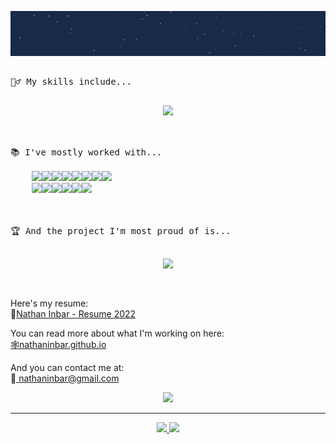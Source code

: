 <p align="center">
      <a href="https://github.com/NathanInbar"><img src="/media/header_anim.gif" /></a>
</p>

<pre>

🤹‍♂️ My skills include...
      <p align="center"><a href="https://github.com/NathanInbar/"><img src="https://github-readme-stats.vercel.app/api/top-langs/?username=NathanInbar&layout=compact&hide_title=true&langs_count=4&theme=tokyonight" /></a></p>
    
📚 I've mostly worked with...

    <img src="https://img.shields.io/badge/python-3670A0?style=for-the-badge&logo=python&logoColor=ffdd54" /><img src="https://img.shields.io/badge/c-%2300599C.svg?style=for-the-badge&logo=c&logoColor=white" /><img src="https://img.shields.io/badge/c%23-%23239120.svg?style=for-the-badge&logo=c-sharp&logoColor=white" /><img src="https://img.shields.io/badge/java-%23ED8B00.svg?style=for-the-badge&logo=java&logoColor=white" /><img src="https://img.shields.io/badge/html5-%23E34F26.svg?style=for-the-badge&logo=html5&logoColor=white" /><img src="https://img.shields.io/badge/css3-%231572B6.svg?style=for-the-badge&logo=css3&logoColor=white" /><img src="https://img.shields.io/badge/javascript-%23323330.svg?style=for-the-badge&logo=javascript&logoColor=%23F7DF1E" /><img src="https://img.shields.io/badge/flask-%23000.svg?style=for-the-badge&logo=flask&logoColor=white" />
    <img src="https://img.shields.io/badge/pandas-%23150458.svg?style=for-the-badge&logo=pandas&logoColor=white" /><img src="https://img.shields.io/badge/Electron-191970?style=for-the-badge&logo=Electron&logoColor=white" /><img src="https://img.shields.io/badge/sqlite-%2307405e.svg?style=for-the-badge&logo=sqlite&logoColor=white" /><img src="https://img.shields.io/badge/react-%2320232a.svg?style=for-the-badge&logo=react&logoColor=%2361DAFB" /><img src="https://img.shields.io/badge/unity-%23000000.svg?style=for-the-badge&logo=unity&logoColor=white" /><img src="https://img.shields.io/badge/Anaconda-%2344A833.svg?style=for-the-badge&logo=anaconda&logoColor=white" />


    
🏆 And the project I'm most proud of is...
    <p align="center"/><a href="https://github.com/NathanInbar/ConsciousCamper" /><img src="https://github-readme-stats.vercel.app/api/pin/?username=NathanInbar&repo=ConsciousCamper&theme=tokyonight" /></a></p>
</pre>

Here's my resume: \
📜<a href="https://github.com/NathanInbar/NathanInbar/blob/main/Nathan_Inbar_Resume_2022.pdf"><span>Nathan Inbar - Resume 2022</span></a>

You can read more about what I'm working on here: \
 <a href="https://nathaninbar.github.io/"><span>🕸️nathaninbar.github.io</span></a>

And you can contact me at: \
  📧<a href="mailto:nathaninbar@gmail.com"> nathaninbar@gmail.com </a>
  
<p align="center">
  <a href="https://github.com/NathanInbar">
    <img src="https://github-readme-stats.vercel.app/api?username=NathanInbar&count_private=true&show_icons=true&hide_title=true&theme=tokyonight" />
  </a>
</p>

<hr/>
  <p align="center">
    <a href="https://www.instagram.com/nathan.inbar/">
      <img src="https://img.shields.io/badge/<nathan.inbar>-%23E4405F.svg?style=for-the-badge&logo=Instagram&logoColor=white" />
    </a>
    <a href="https://www.youtube.com/channel/UCahrVvPF1AXO28POOpsUhMQ" />
      <img src="https://img.shields.io/badge/Nathan Inbar-%23FF0000.svg?style=for-the-badge&logo=YouTube&logoColor=white" />
    </a>
  </p>
